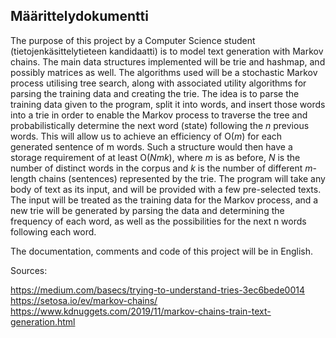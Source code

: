 ## Määrittelydokumentti ##

The purpose of this project by a Computer Science student (tietojenkäsittelytieteen kandidaatti) is to model text generation with Markov chains. The main data structures implemented will be trie and hashmap, and possibly matrices as well. The algorithms used will be a stochastic Markov process utilising tree search, along with associated utility algorithms for parsing the training data and creating the trie. The idea is to parse the training data given to the program, split it into words, and insert those words into a trie in order to enable the Markov process to traverse the tree and probabilistically determine the next word (state) following the _n_ previous words. This will allow us to achieve an efficiency of O(_m_) for each generated sentence of m words. Such a structure would then have a storage requirement of at least O(_N*m*k_), where _m_ is as before, _N_ is the number of distinct words in the corpus and _k_ is the number of different _m_-length chains (sentences) represented by the trie. The program will take any body of text as its input, and will be provided with a few pre-selected texts. The input will be treated as the training data for the Markov process, and a new trie will be generated by parsing the data and determining the frequency of each word, as well as the possibilities for the next n words following each word.

The documentation, comments and code of this project will be in English.


Sources:

https://medium.com/basecs/trying-to-understand-tries-3ec6bede0014
https://setosa.io/ev/markov-chains/
https://www.kdnuggets.com/2019/11/markov-chains-train-text-generation.html

